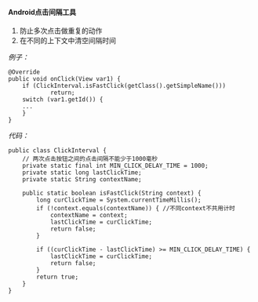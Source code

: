 #### Android点击间隔工具

1. 防止多次点击做重复的动作
2. 在不同的上下文中清空间隔时间

*例子：*

    @Override
    public void onClick(View var1) {
    	if (ClickInterval.isFastClick(getClass().getSimpleName()))
                return;
        switch (var1.getId()) {
		...
    	}
    }

*代码：*

    public class ClickInterval {
        // 两次点击按钮之间的点击间隔不能少于1000毫秒
        private static final int MIN_CLICK_DELAY_TIME = 1000;
        private static long lastClickTime;
        private static String contextName;
    
        public static boolean isFastClick(String context) {
            long curClickTime = System.currentTimeMillis();
            if (!context.equals(contextName)) { //不同context不共用计时
                contextName = context;
                lastClickTime = curClickTime;
                return false;
            }
    
            if ((curClickTime - lastClickTime) >= MIN_CLICK_DELAY_TIME) {
                lastClickTime = curClickTime;
                return false;
            }
            return true;
        }
    }
